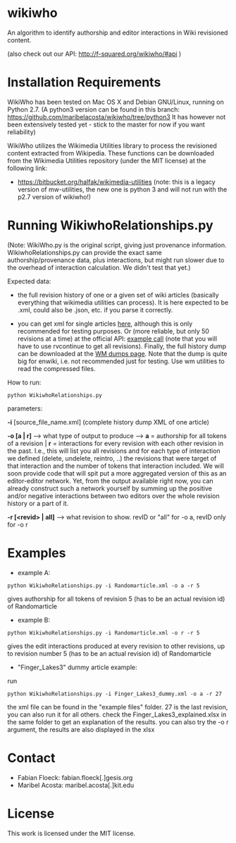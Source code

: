 wikiwho
=======
An algorithm to identify authorship and editor interactions in Wiki revisioned content.

(also check out our API: http://f-squared.org/wikiwho/#api ) 

Installation Requirements
========================
WikiWho has been tested on Mac OS X and Debian GNU/Linux, running on Python 2.7. 
(A python3 version can be found in this branch: https://github.com/maribelacosta/wikiwho/tree/python3 It has however not  been extensively tested yet - stick to the master for now if you want reliability)

WikiWho utilizes the Wikimedia Utilities library to process the revisioned content extracted from Wikipedia. 
These functions can be downloaded from the Wikimedia Utilities repository (under the MIT license) at the
following link:
* https://bitbucket.org/halfak/wikimedia-utilities  (note: this is a legacy version of mw-utilities, the new one is python 3 and will not run with the p2.7 version of wikiwho!) 

Running WikiwhoRelationships.py  
===============
(Note: WikiWho.py is the original script, giving just provenance information. WikiwhoRelationships.py can provide the exact same authorship/provenance data, plus interactions, but might run slower due to the overhead of interaction calculation. We didn't test that yet.)

Expected data: 
- the full revision history of one or a given set of wiki articles (basically everything that wikimedia utilities can process). It is here expected to be .xml, could also be .json, etc. if you parse it correctly. 

- you can get xml for single articles [here](https://en.wikipedia.org/w/index.php?title=Special:Export&history), although this is only recommended for testing purposes. Or (more reliable, but only 50 revisions at a time) at the official API: [example call](https://en.wikipedia.org//w/api.php?rvcontinue=20150501221233%7C660323497&rvdir=newer&titles=Darmstadt&continue=&rvlimit=max&format=json&action=query&rvprop=content%7Cids%7Ctimestamp%7Csha1%7Ccomment%7Cflags%7Cuser%7Cuserid&prop=revisions) (note that you will have to use rvcontinue to get all revisions). Finally, the full history dump can be downloaded at the [WM dumps page](http://dumps.wikimedia.org/backup-index-bydb.html). Note that the dump is quite big for enwiki, i.e. not recommended just for testing. Use wm utilities to read the compressed files.    


How to run:

    python WikiwhoRelationships.py 

parameters: 

**-i** \[source_file_name.xml\] (complete history dump XML of one article)

**-o [a | r]** --> what type of output to produce --> **a** = authorship for all tokens of a revision | **r** = interactions for every revision with each other revision in the past. I.e., this will list you all revisions and for each type of interaction we defined (delete, undelete, reintro, ..) the revisions that were target of that interaction and the number of tokens that interaction included. We will soon provide code that will spit put a more aggregated version of this as an editor-editor network. Yet, from the output available right now, you can already construct such a network yourself by summing up the positive and/or negative interactions between two editors over the whole revision history or a part of it.

**-r [\<revid\> | all]** --> what revision to show. revID or "all" for -o a, revID only for -o r 

Examples
===============

- example A:

```python WikiwhoRelationships.py -i Randomarticle.xml -o a -r 5```

gives authorship for all tokens of revision 5 (has to be an actual revision id) of Randomarticle
 
- example B:

```python WikiwhoRelationships.py -i Randomarticle.xml -o r -r 5```


gives the edit interactions produced at every revision to other revisions, up to revision number 5 (has to be an actual revision id) of Randomarticle

- "Finger_Lakes3" dummy article example:

run 

    python WikiwhoRelationships.py -i Finger_Lakes3_dummy.xml -o a -r 27  

the xml file can be found in the "example files" folder. 27 is the last revision, you can also run it for all others. 
check the Finger_Lakes3_explained.xlsx in the same folder to get an explanation of the results. 
you can also try the -o r argument, the results are also displayed in the xlsx 



Contact
=======
* Fabian Floeck: fabian.floeck[.]gesis.org
* Maribel Acosta: maribel.acosta[.]kit.edu

License
=======
This work is licensed under the MIT license.
